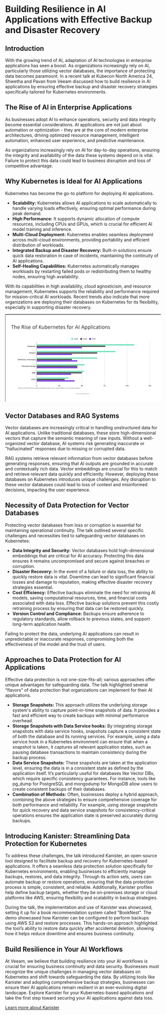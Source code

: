 # Building Resilience in AI Applications with Effective Backup and Disaster Recovery

## Introduction

With the growing trend of AI, adaptation of AI technologies in enterprise applications has seen a boost. As organizations increasingly rely on AI, particularly those utilizing vector databases, the importance of protecting data becomes paramount. In a recent talk at Kubecon North America 24, Shwetha and Pavan from Veeam discussed how to build resilience in AI applications by ensuring effective backup and disaster recovery strategies specifically tailored for Kubernetes environments.

## The Rise of AI in Enterprise Applications

As businesses adopt AI to enhance operations, security and data integrity become essential considerations. AI applications are not just about automation or optimization - they are at the core of modern enterprise architectures, driving optimized resource management, intelligent automation, enhanced user experience, and predictive maintenance. 

As organizations increasingly rely on AI for day-to-day operations, ensuring the integrity and availability of the data these systems depend on is vital. Failure to protect this data could lead to business disruption and loss of competitive advantage. 

## Why Kubernetes is Ideal for AI Applications

Kubernetes has become the go-to platform for deploying AI applications.

- **Scalability:** Kubernetes allows AI applications to scale automatically to handle varying loads effectively, ensuring optimal performance during peak demand.
- **High Performance:** It supports dynamic allocation of compute resources, including CPUs and GPUs, which is crucial for efficient AI model training and inference.
- **Multi-Cloud Deployment:** Kubernetes enables seamless deployment across multi-cloud environments, providing portability and efficient distribution of workloads.
- **Integrated Backup and Disaster Recovery:** Built-in solutions ensure quick data restoration in case of incidents, maintaining the continuity of AI applications.
- **Self-Healing Capabilities:** Kubernetes automatically manages workloads by restarting failed pods or redistributing them to healthy nodes, ensuring high availability.

With its capabilities in high availability, cloud agnosticism, and resource management, Kubernetes supports the reliability and performance required for mission-critical AI workloads. Recent trends also indicate that more organizations are deploying their databases on Kubernetes for its flexibility, especially in supporting disaster recovery.

![Trends](./images/trends.png)

## Vector Databases and RAG Systems

Vector databases are increasingly critical in handling unstructured data for AI applications. Unlike traditional databases, these store high-dimensional vectors that capture the semantic meaning of raw inputs. Without a well-organized vector database, AI systems risk generating inaccurate or "hallucinated" responses due to missing or corrupted data. 

RAG systems retrieve relevant information from vector databases before generating responses, ensuring that AI outputs are grounded in accurate and contextually rich data. Vector embeddings are crucial for this to match and retrieve relevant data quickly and efficiently. However, deploying these databases on Kubernetes introduces unique challenges. Any disruption to these vector databases could lead to loss of context and misinformed decisions, impacting the user experience.

## Necessity of Data Protection for Vector Databases

Protecting vector databases from loss or corruption is essential for maintaining operational continuity.  The talk outlined several specific challenges and necessities tied to safeguarding vector databases on Kubernetes:	

- **Data Integrity and Security:** Vector databases hold high-dimensional embeddings that are critical for AI accuracy. Protecting this data ensures it remains uncompromised and secure against breaches or corruption.
- **Disaster Recovery:** In the event of a failure or data loss, the ability to quickly restore data is vital. Downtime can lead to significant financial losses and damage to reputation, making effective disaster recovery strategies essential.
- **Cost Efficiency:** Effective backups eliminate the need for retraining AI models, saving computational resources, time, and financial costs associated with data loss. Effective backup solutions prevent this costly retraining process by ensuring that data can be restored quickly.
- **Version Control and Compliance:** Backups ensure adherence to regulatory standards, allow rollback to previous states, and support long-term application health.

Failing to protect the data, underlying AI applications can result in unpredictable or inaccurate responses, compromising both the effectiveness of the model and the trust of users.

## Approaches to Data Protection for AI Applications

Effective data protection is not one-size-fits-all; various approaches offer unique advantages for safeguarding data. The talk highlighted several "flavors" of data protection that organizations can implement for their AI applications.

- **Storage Snapshots:** This approach utilizes the underlying storage system's ability to capture point-in-time snapshots of data. It provides a fast and efficient way to create backups with minimal performance overhead.
- **Storage Snapshots with Data Service hooks:** By integrating storage snapshots with data service hooks, snapshots capture a consistent state of both the database and its running services. For example, using a data service hook in a Kubernetes environment can ensure that when a snapshot is taken, it captures all relevant application states, such as pausing database transactions to maintain consistency during the backup process. 
- **Data Service Snapshots:** These snapshots are taken at the application level, ensuring the data is in a consistent state as defined by the application itself. It’s particularly useful for databases like Vector DBs, which require specific consistency guarantees. For instance, tools like pg_dump for PostgreSQL and mongodump for MongoDB allow users to create consistent backups of their databases. 
- **Combination of Methods:** Often, businesses deploy a hybrid approach, combining the above strategies to ensure comprehensive coverage for both performance and reliability. For example, using storage snapshots for quick recovery and data service snapshots for consistency-critical operations ensures the application state is preserved accurately during backups.

## Introducing Kanister: Streamlining Data Protection for Kubernetes

To address these challenges, the talk introduced Kanister, an open-source tool designed to facilitate backup and recovery for Kubernetes-based applications. It offers a seamless data protection solution specifically for Kubernetes environments, enabling businesses to efficiently manage backups, restores, and data integrity. Through its action sets, users can automate backup or restore operations, ensuring that the data protection process is simple, consistent, and reliable. Additionally, Kanister profiles help define backup targets, whether they be on-premises storage or cloud platforms like AWS, ensuring flexibility and scalability in backup strategies.

During the talk, the implementation and use of Kanister was showcased, setting it up for a book recommendation system called "BookNest". The demo showcased how Kanister can be configured to perform backups using AWS S3 and restore processes. This hands-on approach highlighted the tool’s ability to restore data quickly after accidental deletion, showing how it helps reduce downtime and ensures business continuity.

## Build Resilience in Your AI Workflows

At Veeam, we believe that building resilience into your AI workflows is crucial for ensuring business continuity and data security. Businesses must recognize the unique challenges in managing vector databases on Kubernetes and shift towards safeguarding the data. By utilizing tools like Kanister and adopting comprehensive backup strategies, businesses can ensure their AI applications remain resilient in an ever-evolving digital landscape. Explore Kanister for your Kubernetes-based applications and take the first step toward securing your AI applications against data loss. 

[Learn more about Kanister](https://github.com/kanisterio/kanister)
